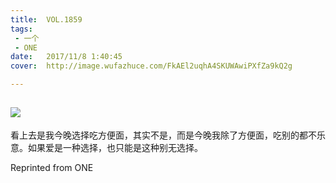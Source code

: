 ```yaml
---
title:	VOL.1859
tags:
 - 一个
 - ONE
date:	2017/11/8 1:40:45
cover:	http://image.wufazhuce.com/FkAEl2uqhA4SKUWAwiPXfZa9kQ2g

---
```

![](http://image.wufazhuce.com/FkAEl2uqhA4SKUWAwiPXfZa9kQ2g)
---

看上去是我今晚选择吃方便面，其实不是，而是今晚我除了方便面，吃别的都不乐意。如果爱是一种选择，也只能是这种别无选择。
 
Reprinted from ONE
